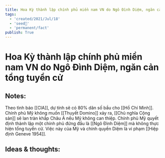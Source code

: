 ```yaml
---
title: Hoa Kỳ thành lập chính phủ miền nam VN do Ngô Đình Diệm, ngăn cản tổng tuyển cử
tags:
  - 'created/2021/Jul/18'
  - 'seed🥜'
  - 'permanent/fact'
publish: True
---
```

# Hoa Kỳ thành lập chính phủ miền nam VN do Ngô Đình Diệm, ngăn cản tổng tuyển cử

## Notes:
Theo tình báo [[CIA]], dự tính sẽ có 80% dân số bầu cho [[Hồ Chí Minh]]. Chính phủ Mỹ không muốn [[Thuyết Domino]] xảy ra, [[Chủ nghĩa Cộng sản]] sẽ lan tràn khắp Châu Á nếu Mỹ không can thiệp. Chính phủ Mỹ quyết định thành lập một chính phủ đứng đầu là [[Ngô Đình Diệm]] mà không thực hiện tổng tuyển cử. Việc này của Mỹ và chính quyền Diệm là vi phạm [[Hiệp định Geneve 1954]].

## Ideas & thoughts:
